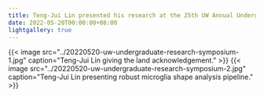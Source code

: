 ```yaml
---
title: Teng-Jui Lin presented his research at the 25th UW Annual Undergraduate Research Symposium.
date: 2022-05-20T00:00:00+08:00
lightgallery: true
---
```


{{< image src="../20220520-uw-undergraduate-research-symposium-1.jpg" caption="Teng-Jui Lin giving the land acknowledgement." >}}
{{< image src="../20220520-uw-undergraduate-research-symposium-2.jpg" caption="Teng-Jui Lin presenting robust microglia shape analysis pipeline." >}}

